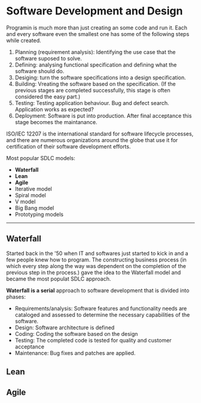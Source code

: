 # Software Development and Design

Programin is much more than just creating an some code and run it. Each and every software even the smallest one has some of the following steps while created.

1. Planning (requirement analysis): Identifying the use case that the software suposed to solve. 
2. Defining: analysing functional specification and defining what the software should do.
3. Desiging: turn the software specifications into a design specification.
4. Building: Vreating the software based on the specification. (If the previous stages are completed successfully, this stage is often considered the easy part.)
5. Testing: Testing application behaviour. Bug and defect search. Application works as expected?
6. Deployment: Software is put into production. After final acceptance this stage becomes the maintanance.

ISO/IEC 12207 is the international standard for software lifecycle processes, and there are numerous organizations around the globe that use it for certification of their software development efforts.

Most popular SDLC models:

- **Waterfall**
- **Lean**
- **Agile**
- Iterative model
- Spiral model
- V model
- Big Bang model
- Prototyping models

---
## Waterfall
Started back in the '50 when IT and softwares just started to kick in and a few people knew how to program. The constructing business process (in which every step along the way was dependent on the completion of the previous step in the process.) gave the idea to the Waterfall model and became the most populat SDLC approach.

**Waterfall is a serial** approach to software development that is divided into phases:

- Requirements/analysis: Software features and functionality needs are cataloged and assessed to determine the necessary capabilities of the software.
- Design: Software architecture is defined
- Coding: Coding the software based on the design
- Testing: The completed code is tested for quality and customer acceptance
- Maintenance: Bug fixes and patches are applied.



## Lean


## Agile
